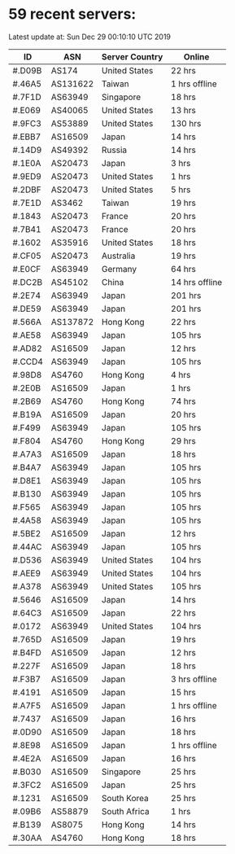 # 59 recent servers:

Latest update at: Sun Dec 29 00:10:10 UTC 2019

| ID | ASN | Server Country | Online |
| -- | --- | -------------- | ------ |
| #.D09B | AS174 | United States | 22 hrs |
| #.46A5 | AS131622 | Taiwan | 1 hrs offline |
| #.7F1D | AS63949 | Singapore | 18 hrs |
| #.E069 | AS40065 | United States | 13 hrs |
| #.9FC3 | AS53889 | United States | 130 hrs |
| #.EBB7 | AS16509 | Japan | 14 hrs |
| #.14D9 | AS49392 | Russia | 14 hrs |
| #.1E0A | AS20473 | Japan | 3 hrs |
| #.9ED9 | AS20473 | United States | 1 hrs |
| #.2DBF | AS20473 | United States | 5 hrs |
| #.7E1D | AS3462 | Taiwan | 19 hrs |
| #.1843 | AS20473 | France | 20 hrs |
| #.7B41 | AS20473 | France | 20 hrs |
| #.1602 | AS35916 | United States | 18 hrs |
| #.CF05 | AS20473 | Australia | 19 hrs |
| #.E0CF | AS63949 | Germany | 64 hrs |
| #.DC2B | AS45102 | China | 14 hrs offline |
| #.2E74 | AS63949 | Japan | 201 hrs |
| #.DE59 | AS63949 | Japan | 201 hrs |
| #.566A | AS137872 | Hong Kong | 22 hrs |
| #.AE58 | AS63949 | Japan | 105 hrs |
| #.AD82 | AS16509 | Japan | 12 hrs |
| #.CCD4 | AS63949 | Japan | 105 hrs |
| #.98D8 | AS4760 | Hong Kong | 4 hrs |
| #.2E0B | AS16509 | Japan | 1 hrs |
| #.2B69 | AS4760 | Hong Kong | 74 hrs |
| #.B19A | AS16509 | Japan | 20 hrs |
| #.F499 | AS63949 | Japan | 105 hrs |
| #.F804 | AS4760 | Hong Kong | 29 hrs |
| #.A7A3 | AS16509 | Japan | 18 hrs |
| #.B4A7 | AS63949 | Japan | 105 hrs |
| #.D8E1 | AS63949 | Japan | 105 hrs |
| #.B130 | AS63949 | Japan | 105 hrs |
| #.F565 | AS63949 | Japan | 105 hrs |
| #.4A58 | AS63949 | Japan | 105 hrs |
| #.5BE2 | AS16509 | Japan | 12 hrs |
| #.44AC | AS63949 | Japan | 105 hrs |
| #.D536 | AS63949 | United States | 104 hrs |
| #.AEE9 | AS63949 | United States | 104 hrs |
| #.A378 | AS63949 | United States | 105 hrs |
| #.5646 | AS16509 | Japan | 14 hrs |
| #.64C3 | AS16509 | Japan | 22 hrs |
| #.0172 | AS63949 | United States | 104 hrs |
| #.765D | AS16509 | Japan | 19 hrs |
| #.B4FD | AS16509 | Japan | 12 hrs |
| #.227F | AS16509 | Japan | 18 hrs |
| #.F3B7 | AS16509 | Japan | 3 hrs offline |
| #.4191 | AS16509 | Japan | 15 hrs |
| #.A7F5 | AS16509 | Japan | 1 hrs offline |
| #.7437 | AS16509 | Japan | 16 hrs |
| #.0D90 | AS16509 | Japan | 18 hrs |
| #.8E98 | AS16509 | Japan | 1 hrs offline |
| #.4E2A | AS16509 | Japan | 16 hrs |
| #.B030 | AS16509 | Singapore | 25 hrs |
| #.3FC2 | AS16509 | Japan | 25 hrs |
| #.1231 | AS16509 | South Korea | 25 hrs |
| #.09B6 | AS58879 | South Africa | 1 hrs |
| #.B139 | AS8075 | Hong Kong | 14 hrs |
| #.30AA | AS4760 | Hong Kong | 18 hrs |

